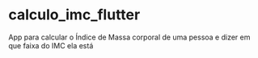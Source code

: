 # calculo_imc_flutter

App para calcular o Índice de Massa corporal de uma pessoa e dizer em que faixa do IMC ela está
